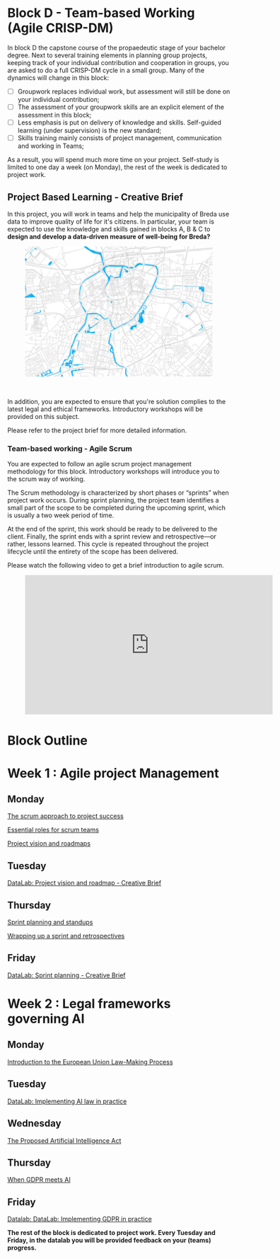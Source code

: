 # Block D - Team-based Working (Agile CRISP-DM)

In block D the capstone course of the propaedeutic stage of your bachelor degree. Next to several training elements in planning group projects, keeping track of your individual contribution and cooperation in groups, you are asked to do a full CRISP-DM cycle in a small group. Many of the dynamics will change in this block:

- [ ] Groupwork replaces individual work, but assessment will still be done on your individual contribution;
- [ ] The assessment of your groupwork skills are an explicit element of the assessment in this block;
- [ ] Less emphasis is put on delivery of knowledge and skills. Self-guided learning (under supervision) is the new standard;
- [ ] Skills training mainly consists of project management, communication and working in Teams;

As a result, you will spend much more time on your project. Self-study is limited to one day a week (on Monday), the rest of the week is dedicated to project work.



## Project Based Learning - Creative Brief

In this project, you will work in teams and help the municipality of Breda use
data to improve quality of life for it's citizens. In particular, your team is
expected to use the knowledge and skills gained in blocks A, B & C to
**design and develop a data-driven
measure of well-being for Breda?**

<figure>
    <img src=".\breda.PNG" />
</figure>
<br>

In addition, you are expected to ensure that you're solution complies to the
latest legal and ethical frameworks. Introductory workshops will be provided on this subject.

Please refer to the project brief for more detailed information.

### Team-based working - Agile Scrum

You are expected to follow an agile scrum project management methodology for
this block. Introductory workshops will introduce you to the scrum way of working.

The Scrum methodology is characterized by short phases or “sprints” when
project work occurs. During sprint planning, the project team identifies a
small part of the scope to be completed during the upcoming sprint,
which is usually a two week period of time.

At the end of the sprint, this work should be ready to be delivered to the
client. Finally, the sprint ends with a sprint review and retrospective—or
rather, lessons learned. This cycle is repeated throughout the project
lifecycle until the entirety of the scope has been delivered.

Please watch the following video to get a brief introduction to agile scrum.
<!-- blank line -->
<figure class="video_container">
<iframe width="560" height="315" src="https://www.youtube.com/embed/gy1c4_YixCo" title="YouTube video player" frameborder="0" allow="accelerometer; autoplay; clipboard-write; encrypted-media; gyroscope; picture-in-picture" allowfullscreen></iframe>
</figure>
<!-- blank line -->

# Block Outline

# Week 1 : Agile project Management

## Monday
[The scrum approach to project success](../../Study%20Content/Agile%20Project%20Management/1.%20The%20scrum%20approach%20to%20project%20success.html)

[Essential roles for scrum teams](../../Study%20Content/Agile%20Project%20Management/2.%20Essential%20roles%20for%20scrum%20teams.html)

[Project vision and roadmaps](../../Study%20Content/Agile%20Project%20Management/3.%20Project%20vision%20and%20roadmaps.html)

## Tuesday
[DataLab: Project vision and roadmap - Creative Brief](../../Study%20Content/Agile%20Project%20Management/3.1.%20DataLab%20Scrum.html)

## Thursday
[Sprint planning and standups](../../Study%20Content/Agile%20Project%20Management/4.%20Sprint%20planning%20and%20standups.html)

[Wrapping up a sprint and retrospectives](../../Study%20Content/Agile%20Project%20Management/5.%20Wrapping%20up%20a%20sprint%20and%20retrospectives.html)

## Friday
[DataLab: Sprint planning - Creative Brief](../../Study%20Content/Agile%20Project%20Management/5.1.%20DataLab2%20Scrum.html)

# Week 2 : Legal frameworks governing AI

## Monday
[Introduction to the European Union Law-Making Process](../../Study%20Content/Digital%20Transformation/Legal%201.html)

## Tuesday
[DataLab: Implementing AI law in practice](../../Study%20Content/Digital%20Transformation/DataLab,%20Legal%201.html)

## Wednesday
[The Proposed Artificial Intelligence Act](../../Study%20Content/Digital%20Transformation/Legal%202.html)

## Thursday
[When GDPR meets AI](../../Study%20Content/Digital%20Transformation/Legal%203.html)

## Friday
[Datalab: DataLab: Implementing GDPR in practice](../../Study%20Content/Digital%20Transformation/DataLab,%20Legal%201.html)

**The rest of the block is dedicated to project work. Every Tuesday and Friday,
in the datalab you will be provided feedback on your (teams) progress.**

